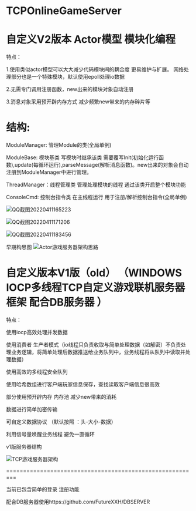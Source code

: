 # TCPOnlineGameServer
自定义V2版本  Actor模型 模块化编程
=========================================================
特点：

1.使用类似actor模型可以大大减少代码模块间的耦合度 更易维护与扩展。
网络处理部分也是一个特殊模块，默认使用epoll处理io数据

2.无需专门调用注册函数，new出来的模块对象自动注册

3.消息对象采用预开辟内存方式  减少频繁new带来的内存碎片等

结构:
===

ModuleManager:  管理Module的类(全局单例) 

ModuleBase: 模块基类 写模块时继承该类 需要覆写Init(初始化运行函数),update(每循环运行),parseMessage(解析消息函数)。new出来的对象会自动注册到ModuleManager中进行管理。

ThreadManager：线程管理类 管理处理模块的线程 通过该类开启整个模块功能

ConsoleCmd: 控制台指令类 在主线程运行 用于注册/解析控制台指令(全局单例)



![QQ截图20220411165223](https://user-images.githubusercontent.com/60800578/162700685-fa832bbe-8ca5-43aa-871d-7bb5e66f1835.png)

![QQ截图20220411171206](https://user-images.githubusercontent.com/60800578/162704451-40054d3e-9f8f-488f-85b8-2d2560dfaf3f.png)

![QQ截图20220411183456](https://user-images.githubusercontent.com/60800578/162723114-4493eea8-2cab-4a86-9568-b963e7e1946a.png)




早期构思图
![Actor游戏服务器架构思路](https://user-images.githubusercontent.com/60800578/161270995-b96a6d8a-6488-479b-8222-21a9ec12e351.png)







自定义版本V1版（old） （WINDOWS IOCP多线程TCP自定义游戏联机服务器框架 配合DB服务器 ）
===========================================================================

特点：

使用iocp高效处理并发数据

使用消费者 生产者模式（io线程只负责收取与简单处理数据（如解密）不负责处理业务逻辑，将简单处理后数据推送给业务队列中，业务线程将从队列中读取并处理数据）

使用高效的多线程安全队列

使用哈希数组进行客户端玩家信息保存，查找读取客户端信息很高效

部分使用预开辟内存 内存池 减少new带来的消耗

数据进行简单加密传输

可自定义数据协议   （默认按照 ：头-大小-数据）

利用信号量唤醒业务线程 避免一直循环



v1版服务器结构


![TCP游戏服务器架构](https://user-images.githubusercontent.com/60800578/135739241-7277575f-26ab-4210-9521-9185c0da1b95.png)

=========================================================

当前已包含简单的登录 注册功能

配合DB服务器使用https://github.com/FutureXXH/DBSERVER





